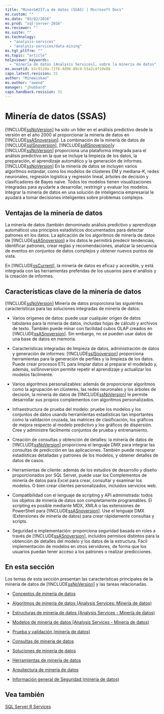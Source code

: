 ```yaml
---
title: "Miner&#237;a de datos (SSAS) | Microsoft Docs"
ms.custom: ""
ms.date: "03/02/2016"
ms.prod: "sql-server-2016"
ms.reviewer: ""
ms.suite: ""
ms.technology: 
  - "analysis-services"
  - "analysis-services/data-mining"
ms.tgt_pltfrm: ""
ms.topic: "article"
helpviewer_keywords: 
  - "minería de datos [Analysis Services], sobre la minería de datos"
ms.assetid: b1c912da-72f6-4d96-89c8-55a2c4f19e88
caps.latest.revision: 31
author: "Minewiskan"
ms.author: "owend"
manager: "jhubbard"
caps.handback.revision: 31
---
```

# Miner&#237;a de datos (SSAS)
  [!INCLUDE[ssNoVersion](../../includes/ssnoversion-md.md)] ha sido un líder en el análisis predictivo desde la versión en el año 2000 al proporcionar la minería de datos en [!INCLUDE[ssASnoversion](../../includes/ssasnoversion-md.md)]. La combinación de la minería de datos de [!INCLUDE[ssISnoversion](../../includes/ssisnoversion-md.md)], [!INCLUDE[ssRSnoversion](../../includes/ssrsnoversion-md.md)]y [!INCLUDE[ssNoVersion](../../includes/ssnoversion-md.md)] proporciona una plataforma integrada para el análisis predictivo en la que se incluye la limpieza de los datos, la preparación, el aprendizaje automático y la generación de informes. [!INCLUDE[ssNoVersion](../../includes/ssnoversion-md.md)] En la minería de datos se incluyen varios algoritmos estándar, como los modelos de clústeres EM y mediana-K, redes neuronales, regresión logística y regresión lineal, árboles de decisión y clasificadores de Bayes naive. Todos los modelos tienen visualizaciones integradas para ayudarle a desarrollar, restringir y evaluar los modelos.  Integrar la minería de datos en una solución de inteligencia empresarial le ayudará a tomar decisiones inteligentes sobre problemas complejos.  
  
## Ventajas de la minería de datos  
 La minería de datos (también denominado análisis predictivo y aprendizaje automático) usa principios estadísticos documentados para detectar patrones en los datos. La aplicación de los algoritmos de minería de datos de [!INCLUDE[ssASnoversion](../../includes/ssasnoversion-md.md)] a los datos le permitirá predecir tendencias, identificar patrones, crear reglas y recomendaciones, analizar la secuencia de eventos en conjuntos de datos complejos y obtener nuevos puntos de vista.  
  
 En [!INCLUDE[ssCurrent](../../includes/sscurrent-md.md)], la minería de datos es eficaz y accesible, y está integrada con las herramientas preferidas de los usuarios para el análisis y la creación de informes.  
  
## Características clave de la minería de datos  
 [!INCLUDE[ssNoVersion](../../includes/ssnoversion-md.md)] Minería de datos proporciona las siguientes características para las soluciones integradas de minería de datos:  
  
-   Varios orígenes de datos: puede usar cualquier origen de datos tabulares para la minería de datos, incluidas hojas de cálculo y archivos de texto. También puede minar con facilidad cubos OLAP creados en [!INCLUDE[ssASnoversion](../../includes/ssasnoversion-md.md)]. Sin embargo, no se pueden usar datos de una base de datos en memoria.  
  
-   Características integradas de limpieza de datos, administración de datos y generación de informes: [!INCLUDE[ssISnoversion](../../includes/ssisnoversion-md.md)] proporciona herramientas para la generación de perfiles y la limpieza de los datos. Puede crear procesos ETL para limpiar datos al preparar el modelado y, además, ssISnoversion permite repetir el aprendizaje y actualizar los modelos fácilmente.  
  
-   Varios algoritmos personalizables: además de proporcionar algoritmos como la agrupación en clústeres, las redes neuronales y los árboles de decisión, la minería de datos de [!INCLUDE[ssNoVersion](../../includes/ssnoversion-md.md)] le permite desarrollar sus propios complementos con algoritmos personalizados.  
  
-   Infraestructura de prueba del modelo: pruebe los modelos y los conjuntos de datos usando herramientas estadísticas tan importantes como la validación cruzada, las matrices de clasificación, los gráficos de mejora respecto al modelo predictivo y los gráficos de dispersión. Cree y administre fácilmente conjuntos de prueba y entrenamiento.  
  
-   Creación de consultas y obtención de detalles: la minería de datos de [!INCLUDE[ssNoVersion](../../includes/ssnoversion-md.md)] proporciona el lenguaje DMX para integrar las consultas de predicción en las aplicaciones. También puede recuperar estadísticas detalladas y patrones de los modelos, y obtener detalles de datos de casos.  
  
-   Herramientas de cliente: además de los estudios de desarrollo y diseño proporcionados por SQL Server, puede usar los Complementos de minería de datos para Excel para crear, consultar y examinar los modelos. O bien crear clientes personalizados, incluidos servicios web.  
  
-   Compatibilidad con el lenguaje de scripting y API administrada: todos los objetos de minería de datos son completamente programables. El scripting es posible mediante MDX, XMLA o las extensiones de PowerShell para [!INCLUDE[ssASnoversion](../../includes/ssasnoversion-md.md)]. Use el lenguaje DMX (Extensiones de minería de datos) para crear rápidamente consultas y scripts.  
  
-   Seguridad e implementación: proporciona seguridad basada en roles a través de [!INCLUDE[ssASnoversion](../../includes/ssasnoversion-md.md)], incluidos permisos distintos para la obtención de detalles del modelo y los datos de la estructura. Fácil implementación de modelos en otros servidores, de forma que los usuarios puedan tener acceso a los patrones o realizar predicciones.  
  
## En esta sección  
 Los temas de esta sección presentan las características principales de la minería de datos de [!INCLUDE[ssNoVersion](../../includes/ssnoversion-md.md)] y las tareas relacionadas.  
  
-   [Conceptos de minería de datos](../../analysis-services/data-mining/data-mining-concepts.md)  
  
-   [Algoritmos de minería de datos &#40;Analysis Services: Minería de datos&#41;](../../analysis-services/data-mining/data-mining-algorithms-analysis-services-data-mining.md)  
  
-   [Estructuras de minería de datos &#40;Analysis Services - Minería de datos&#41;](../../analysis-services/data-mining/mining-structures-analysis-services-data-mining.md)  
  
-   [Modelos de minería de datos &#40;Analysis Services - Minería de datos&#41;](../../analysis-services/data-mining/mining-models-analysis-services-data-mining.md)  
  
-   [Prueba y validación &#40;minería de datos&#41;](../../analysis-services/data-mining/testing-and-validation-data-mining.md)  
  
-   [Consultas de minería de datos](../../analysis-services/data-mining/data-mining-queries.md)  
  
-   [Soluciones de minería de datos](../../analysis-services/data-mining/data-mining-solutions.md)  
  
-   [Herramientas de minería de datos](../../analysis-services/data-mining/data-mining-tools.md)  
  
-   [Arquitectura de minería de datos](../../analysis-services/data-mining/data-mining-architecture.md)  
  
-   [Información general de Seguridad &#40;minería de datos&#41;](../../analysis-services/data-mining/security-overview-data-mining.md)  
  
## Vea también  
 [SQL Server R Services](../../advanced-analytics/r-services/sql-server-r-services.md)  
  
  